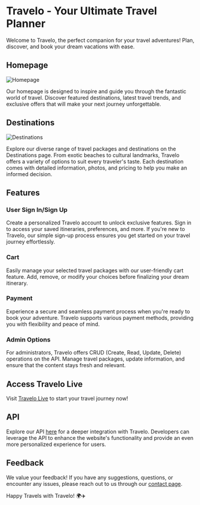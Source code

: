 # Travelo - Your Ultimate Travel Planner

Welcome to Travelo, the perfect companion for your travel adventures! Plan, discover, and book your dream vacations with ease.

## Homepage
![Homepage](https://github.com/AK016/Travelo/assets/123861375/a4069647-1132-4ccd-9734-8b377acb2683)

Our homepage is designed to inspire and guide you through the fantastic world of travel. Discover featured destinations, latest travel trends, and exclusive offers that will make your next journey unforgettable.

## Destinations
![Destinations](https://github.com/AK016/Travelo/assets/123861375/f6a652cb-2474-41c5-b3f8-b3a4f3e337d4)


Explore our diverse range of travel packages and destinations on the Destinations page. From exotic beaches to cultural landmarks, Travelo offers a variety of options to suit every traveler's taste. Each destination comes with detailed information, photos, and pricing to help you make an informed decision.

## Features

### User Sign In/Sign Up
Create a personalized Travelo account to unlock exclusive features. Sign in to access your saved itineraries, preferences, and more. If you're new to Travelo, our simple sign-up process ensures you get started on your travel journey effortlessly.

### Cart
Easily manage your selected travel packages with our user-friendly cart feature. Add, remove, or modify your choices before finalizing your dream itinerary.

### Payment
Experience a secure and seamless payment process when you're ready to book your adventure. Travelo supports various payment methods, providing you with flexibility and peace of mind.

### Admin Options
For administrators, Travelo offers CRUD (Create, Read, Update, Delete) operations on the API. Manage travel packages, update information, and ensure that the content stays fresh and relevant.

## Access Travelo Live
Visit [Travelo Live](https://travelowithus.netlify.app/index.html) to start your travel journey now!

## API
Explore our API [here](https://644fd9a0ba9f39c6ab6e09a7.mockapi.io/travelplan) for a deeper integration with Travelo. Developers can leverage the API to enhance the website's functionality and provide an even more personalized experience for users.

## Feedback
We value your feedback! If you have any suggestions, questions, or encounter any issues, please reach out to us through our [contact page](mailto:akshaykadam9010@gmail.com).

Happy Travels with Travelo! 🌍✈️


